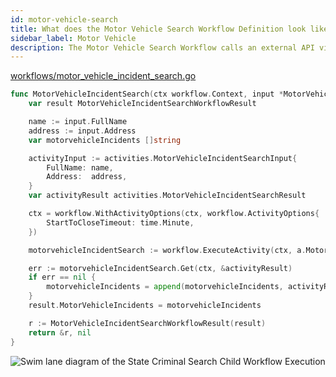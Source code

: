 ```yaml
---
id: motor-vehicle-search
title: What does the Motor Vehicle Search Workflow Definition look like?
sidebar_label: Motor Vehicle
description: The Motor Vehicle Search Workflow calls an external API via an Activity Execution and returns the results.
---
```


<!--SNIPSTART background-checks-motor-vehicle-workflow-definition-->

[workflows/motor_vehicle_incident_search.go](https://github.com/temporalio/background-checks/blob/master/workflows/motor_vehicle_incident_search.go)

```go
func MotorVehicleIncidentSearch(ctx workflow.Context, input *MotorVehicleIncidentSearchWorkflowInput) (*MotorVehicleIncidentSearchWorkflowResult, error) {
	var result MotorVehicleIncidentSearchWorkflowResult

	name := input.FullName
	address := input.Address
	var motorvehicleIncidents []string

	activityInput := activities.MotorVehicleIncidentSearchInput{
		FullName: name,
		Address:  address,
	}
	var activityResult activities.MotorVehicleIncidentSearchResult

	ctx = workflow.WithActivityOptions(ctx, workflow.ActivityOptions{
		StartToCloseTimeout: time.Minute,
	})

	motorvehicleIncidentSearch := workflow.ExecuteActivity(ctx, a.MotorVehicleIncidentSearch, activityInput)

	err := motorvehicleIncidentSearch.Get(ctx, &activityResult)
	if err == nil {
		motorvehicleIncidents = append(motorvehicleIncidents, activityResult.MotorVehicleIncidents...)
	}
	result.MotorVehicleIncidents = motorvehicleIncidents

	r := MotorVehicleIncidentSearchWorkflowResult(result)
	return &r, nil
}

```

<!--SNIPEND-->

![Swim lane diagram of the State Criminal Search Child Workflow Execution](/diagrams/background-checks/motor-vehicle-search-flow.svg)
